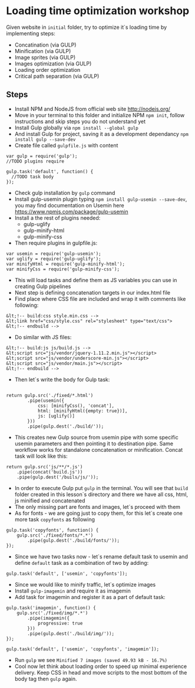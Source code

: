 Loading time optimization workshop
================================

Given website in ```initial``` folder, try to optimize it`s loading time by implementing steps:

- Concatination (via GULP)
- Minification (via GULP)
- Image sprites (via GULP)
- Images optimization (via GULP)
- Loading order optimization
- Critical path separation (via GULP)
 

Steps
-----

- Install NPM and NodeJS from official web site http://nodejs.org/
- Move in your terminal to this folder and initialize NPM ```npm init```, follow instructions and skip steps you do not understand yet
- Install Gulp globally via ```npm install --global gulp```
- And install Gulp for project, saving it as a development dependancy ```npm install gulp --save-dev```
- Create file called ```gulpfile.js``` with content

```
var gulp = require('gulp');
//TODO plugins require

gulp.task('default', function() {
  //TODO task body
});
```
- Check gulp installation by ```gulp``` command
- Install gulp-usemin plugin typing ```npm install gulp-usemin --save-dev```, you may find documentation on Usemin here https://www.npmjs.com/package/gulp-usemin
- Install a the rest of plugins needed: 
	- gulp-uglify
	- gulp-minify-html
	- gulp-minify-css
- Then require plugins in gulpfile.js:

```
var usemin = require('gulp-usemin');
var uglify = require('gulp-uglify');
var minifyHtml = require('gulp-minify-html');
var minifyCss = require('gulp-minify-css');
```
- This will load tasks and define them as JS variables you can use in creating Gulp pipelines
- Next step is defining concatenation targets in our index.html file
- Find place where CSS file are included and wrap it with comments like following:

```
&lt;!-- build:css style.min.css -->
&lt;link href="css/style.css" rel="stylesheet" type="text/css">
&lt;!-- endbuild -->

```

- Do similar with JS files:


```
&lt;!-- build:js js/build.js -->
&lt;script src="js/vendor/jquery-1.11.2.min.js"></script>
&lt;script src="js/vendor/underscore-min.js"></script>
&lt;script src="js/vendor/main.js"></script>
&lt;!-- endbuild -->

```

- Then let`s write the body for Gulp task:

```

return gulp.src('./fixed/*.html')
        .pipe(usemin({
            css: [minifyCss(), 'concat'],
            html: [minifyHtml({empty: true})],
            js: [uglify()]
        }))
        .pipe(gulp.dest('./build/'));

```
- This creates new Gulp source from usemin pipe with some specific usemin parameters and then pointing it to destination pipe. Same workflow works for standalone concatenation or minification. Concat task will look like this:

```
return gulp.src('js/**/*.js')
    .pipe(concat('build.js'))
    .pipe(gulp.dest('/buils/js/'));
```

- In order to execute Gulp put ```gulp``` in the terminal. You will see that ```build``` folder created in this lesson`s directory and there we have all css, html, js minified and concatenated
- The only missing part are fonts and images, let`s proceed with them
- As for fonts - we are going just to copy them, for this let`s create one more task ```copyfonts``` as following

```
gulp.task('copyfonts', function() {
    gulp.src('./fixed/fonts/*.*')
        .pipe(gulp.dest('./build/fonts/'));
});
```

- Since we have two tasks now - let`s rename default task to usemin and define ```default``` task as a combination of two by adding:

```
gulp.task('default', ['usemin', 'copyfonts']);
```

- Since we would like to minify traffic, let`s optimize images
- Install ```gulp-imagemin``` and require it as imagemin
- Add task for imagemin and register it as a part of default task:

```
gulp.task('imagemin', function() {
    gulp.src('./fixed/img/*.*')
        .pipe(imagemin({
            progressive: true
        }))
        .pipe(gulp.dest('./build/img/'));
});

gulp.task('default', ['usemin', 'copyfonts', 'imagemin']);
```
- Run ```gulp``` we see ```Minified 7 images (saved 49.93 kB - 16.7%)```
- Cool now let think about loading order to speed up minimal experience delivery. Keep CSS in head and move scripts to the most bottom of the body tag then ```gulp``` again.
